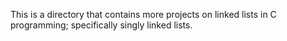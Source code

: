 This is a directory that contains more projects on linked lists in C programming; specifically singly linked lists.
